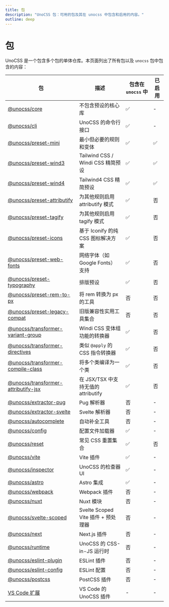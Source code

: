 ```yaml
---
title: 包
description: "UnoCSS 包：可用的包及其在 unocss 中包含和启用的内容。"
outline: deep
---
```


# 包

UnoCSS 是一个包含多个包的单体仓库。本页面列出了所有包以及 `unocss` 包中包含的内容：

| 包                                                              | 描述                                       | 包含在 `unocss` 中 | 已启用 |
| ---------------------------------------------------------------- | ------------------------------------------ | ------------------ | ------ |
| [@unocss/core](/tools/core)                                      | 不包含预设的核心库                         | ✅                | -      |
| [@unocss/cli](/integrations/cli)                                 | UnoCSS 的命令行接口                        | ✅                | -      |
| [@unocss/preset-mini](/presets/mini)                             | 最小但必要的规则和变体                     | ✅                | ✅     |
| [@unocss/preset-wind3](/presets/wind3)                           | Tailwind CSS / Windi CSS 精简预设          | ✅                | ✅     |
| [@unocss/preset-wind4](/presets/wind4)                           | Tailwind4 CSS 精简预设                     | ✅                | ✅     |
| [@unocss/preset-attributify](/presets/attributify)               | 为其他规则启用 attributify 模式            | ✅                | 否     |
| [@unocss/preset-tagify](/presets/tagify)                         | 为其他规则启用 tagify 模式                 | ✅                | 否     |
| [@unocss/preset-icons](/presets/icons)                           | 基于 Iconify 的纯 CSS 图标解决方案          | ✅                | 否     |
| [@unocss/preset-web-fonts](/presets/web-fonts)                   | 网络字体（如 Google Fonts）支持            | ✅                | 否     |
| [@unocss/preset-typography](/presets/typography)                 | 排版预设                                   | ✅                | 否     |
| [@unocss/preset-rem-to-px](/presets/rem-to-px)                   | 将 rem 转换为 px 的工具                    | 否                | 否     |
| [@unocss/preset-legacy-compat](/presets/legacy-compat)           | 旧版兼容性实用工具集合                     | 否                | 否     |
| [@unocss/transformer-variant-group](/transformers/variant-group) | Windi CSS 变体组功能的转换器               | ✅                | 否     |
| [@unocss/transformer-directives](/transformers/directives)       | 类似 `@apply` 的 CSS 指令转换器            | ✅                | 否     |
| [@unocss/transformer-compile-class](/transformers/compile-class) | 将多个类编译为一个类                       | ✅                | 否     |
| [@unocss/transformer-attributify-jsx](/transformers/attributify-jsx) | 在 JSX/TSX 中支持无值的 attributify       | ✅                | 否     |
| [@unocss/extractor-pug](/extractors/pug)                         | Pug 解析器                                 | 否                | -      |
| [@unocss/extractor-svelte](/extractors/svelte)                   | Svelte 解析器                              | 否                | -      |
| [@unocss/autocomplete](/tools/autocomplete)                      | 自动补全工具                               | 否                | -      |
| [@unocss/config](/guide/config-file)                             | 配置文件加载器                             | ✅                | -      |
| [@unocss/reset](/guide/style-reset)                              | 常见 CSS 重置集合                          | ✅                | 否     |
| [@unocss/vite](/integrations/vite)                               | Vite 插件                                  | ✅                | -      |
| [@unocss/inspector](/tools/inspector)                            | UnoCSS 的检查器 UI                         | ✅                | -      |
| [@unocss/astro](/integrations/astro)                             | Astro 集成                                 | ✅                | -      |
| [@unocss/webpack](/integrations/webpack)                         | Webpack 插件                               | 否                | -      |
| [@unocss/nuxt](/integrations/nuxt)                               | Nuxt 模块                                  | 否                | -      |
| [@unocss/svelte-scoped](/integrations/svelte-scoped)             | Svelte Scoped Vite 插件 + 预处理器         | 否                | -      |
| [@unocss/next](/integrations/next)                               | Next.js 插件                               | 否                | -      |
| [@unocss/runtime](/integrations/runtime)                         | UnoCSS 的 CSS-in-JS 运行时                 | 否                | -      |
| [@unocss/eslint-plugin](/integrations/eslint)                    | ESLint 插件                                | 否                | -      |
| [@unocss/eslint-config](/integrations/eslint)                    | ESLint 配置                                | 否                | -      |
| [@unocss/postcss](/integrations/postcss)                         | PostCSS 插件                               | 否                | -      |
| [VS Code 扩展](/integrations/vscode)                            | VS Code 的 UnoCSS 插件                     | -                 | -      |